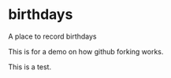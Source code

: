 # birthdays
A place to record birthdays

This is for a demo on how github forking works.

This is a test.
